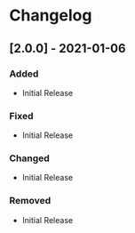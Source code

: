 # Changelog

## [2.0.0] - 2021-01-06

### Added

-   Initial Release

### Fixed

-   Initial Release

### Changed

-   Initial Release

### Removed

-   Initial Release
